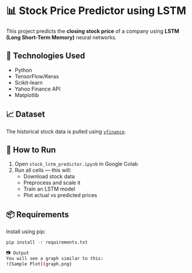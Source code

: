 # 📊 Stock Price Predictor using LSTM

This project predicts the **closing stock price** of a company using **LSTM (Long Short-Term Memory)** neural networks.

## 🧠 Technologies Used
- Python
- TensorFlow/Keras
- Scikit-learn
- Yahoo Finance API
- Matplotlib

## 📈 Dataset
The historical stock data is pulled using [`yfinance`](https://pypi.org/project/yfinance/).

## 🚀 How to Run

1. Open `stock_lstm_predictor.ipynb` in Google Colab
2. Run all cells — this will:
   - Download stock data
   - Preprocess and scale it
   - Train an LSTM model
   - Plot actual vs predicted prices

## 📦 Requirements

Install using pip:

```bash
pip install -r requirements.txt

📷 Output
You will see a graph similar to this:
![Sample Plot](graph.png)



